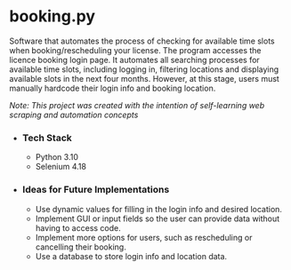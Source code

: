 # booking.py<br />
Software that automates the process of checking for available time slots when booking/rescheduling your license. The program accesses the licence booking login page. It automates all searching processes for available time slots, including logging in, filtering locations and displaying available slots in the next four months. However, at this stage, users must manually hardcode their login info and booking location.  

_Note: This project was created with the intention of self-learning web scraping and automation concepts_
- ### Tech Stack<br />
  - Python 3.10
  - Selenium 4.18
- ### Ideas for Future Implementations <br />
  - Use dynamic values for filling in the login info and desired location.
  - Implement GUI or input fields so the user can provide data without having to access code.
  - Implement more options for users, such as rescheduling or cancelling their booking.
  - Use a database to store login info and location data.
